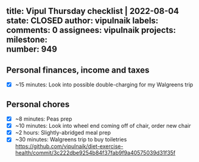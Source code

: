 title:	Vipul Thursday checklist | 2022-08-04
state:	CLOSED
author:	vipulnaik
labels:	
comments:	0
assignees:	vipulnaik
projects:	
milestone:	
number:	949
--
## Personal finances, income and taxes

- [x] ~15 minutes: Look into possible double-charging for my Walgreens trip

## Personal chores

- [x] ~8 minutes: Peas prep
- [x] ~10 minutes: Look into wheel end coming off of chair, order new chair 
- [x] ~2 hours: Slightly-abridged meal prep 
- [x] ~30 minutes: Walgreens trip to buy toiletries https://github.com/vipulnaik/diet-exercise-health/commit/3c222dbe9254b84f37fab9f9a40575039d31f35f 
